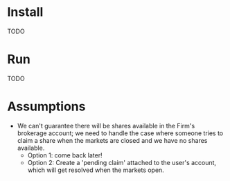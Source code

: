 Install
=======
TODO

Run
===
TODO

Assumptions
===========

- We can't guarantee there will be shares available in the Firm's brokerage account; we need to handle the case where someone tries to claim a share when the markets are closed and we have no shares available.
    - Option 1: come back later!
    - Option 2: Create a 'pending claim' attached to the user's account, which will get resolved when the markets open.